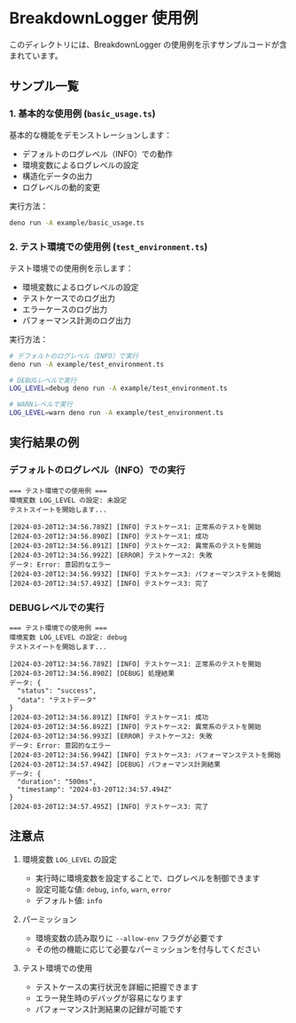 # BreakdownLogger 使用例

このディレクトリには、BreakdownLogger
の使用例を示すサンプルコードが含まれています。

## サンプル一覧

### 1. 基本的な使用例 (`basic_usage.ts`)

基本的な機能をデモンストレーションします：

- デフォルトのログレベル（INFO）での動作
- 環境変数によるログレベルの設定
- 構造化データの出力
- ログレベルの動的変更

実行方法：

```bash
deno run -A example/basic_usage.ts
```

### 2. テスト環境での使用例 (`test_environment.ts`)

テスト環境での使用例を示します：

- 環境変数によるログレベルの設定
- テストケースでのログ出力
- エラーケースのログ出力
- パフォーマンス計測のログ出力

実行方法：

```bash
# デフォルトのログレベル（INFO）で実行
deno run -A example/test_environment.ts

# DEBUGレベルで実行
LOG_LEVEL=debug deno run -A example/test_environment.ts

# WARNレベルで実行
LOG_LEVEL=warn deno run -A example/test_environment.ts
```

## 実行結果の例

### デフォルトのログレベル（INFO）での実行

```
=== テスト環境での使用例 ===
環境変数 LOG_LEVEL の設定: 未設定
テストスイートを開始します...

[2024-03-20T12:34:56.789Z] [INFO] テストケース1: 正常系のテストを開始
[2024-03-20T12:34:56.890Z] [INFO] テストケース1: 成功
[2024-03-20T12:34:56.891Z] [INFO] テストケース2: 異常系のテストを開始
[2024-03-20T12:34:56.992Z] [ERROR] テストケース2: 失敗
データ: Error: 意図的なエラー
[2024-03-20T12:34:56.993Z] [INFO] テストケース3: パフォーマンステストを開始
[2024-03-20T12:34:57.493Z] [INFO] テストケース3: 完了
```

### DEBUGレベルでの実行

```
=== テスト環境での使用例 ===
環境変数 LOG_LEVEL の設定: debug
テストスイートを開始します...

[2024-03-20T12:34:56.789Z] [INFO] テストケース1: 正常系のテストを開始
[2024-03-20T12:34:56.890Z] [DEBUG] 処理結果
データ: {
  "status": "success",
  "data": "テストデータ"
}
[2024-03-20T12:34:56.891Z] [INFO] テストケース1: 成功
[2024-03-20T12:34:56.892Z] [INFO] テストケース2: 異常系のテストを開始
[2024-03-20T12:34:56.993Z] [ERROR] テストケース2: 失敗
データ: Error: 意図的なエラー
[2024-03-20T12:34:56.994Z] [INFO] テストケース3: パフォーマンステストを開始
[2024-03-20T12:34:57.494Z] [DEBUG] パフォーマンス計測結果
データ: {
  "duration": "500ms",
  "timestamp": "2024-03-20T12:34:57.494Z"
}
[2024-03-20T12:34:57.495Z] [INFO] テストケース3: 完了
```

## 注意点

1. 環境変数 `LOG_LEVEL` の設定
   - 実行時に環境変数を設定することで、ログレベルを制御できます
   - 設定可能な値: `debug`, `info`, `warn`, `error`
   - デフォルト値: `info`

2. パーミッション
   - 環境変数の読み取りに `--allow-env` フラグが必要です
   - その他の機能に応じて必要なパーミッションを付与してください

3. テスト環境での使用
   - テストケースの実行状況を詳細に把握できます
   - エラー発生時のデバッグが容易になります
   - パフォーマンス計測結果の記録が可能です
